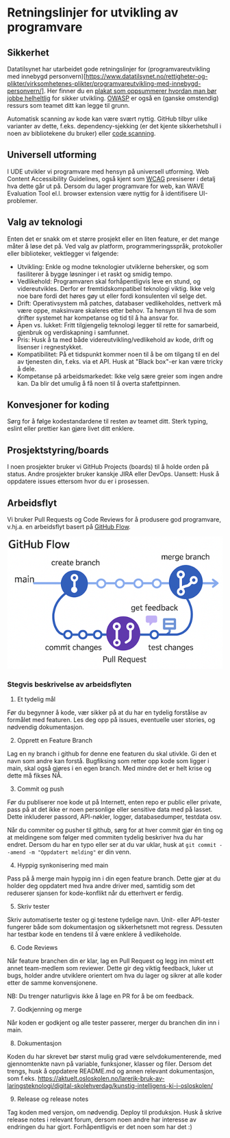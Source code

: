 # Retningslinjer for utvikling av programvare

## Sikkerhet

Datatilsynet har utarbeidet gode retningslinjer for (programvareutvikling med innebygd personvern)[https://www.datatilsynet.no/rettigheter-og-plikter/virksomhetenes-plikter/programvareutvikling-med-innebygd-personvern/]. Her finner du en [plakat som oppsummerer hvordan man bør jobbe helheltlig](https://www.datatilsynet.no/globalassets/global/dokumenter-pdfer-skjema-ol/regelverk/veiledere/innebygd-personvern/sikrel_plakat_web.pdf) for sikker utvikling. [OWASP](https://devguide.owasp.org/) er også en (ganske omstendig) ressurs som teamet ditt kan legge til grunn.

Automatisk scanning av kode kan være svært nyttig. GitHub tilbyr ulike varianter av dette, f.eks. dependency-sjekking (er det kjente sikkerhetshull i noen av bibliotekene du bruker) eller [code scanning](https://docs.github.com/en/code-security/code-scanning/introduction-to-code-scanning/about-code-scanning).

## Universell utforming

I UDE utvikler vi programvare med hensyn på universell utforming. Web Content Accessibility Guidelines, også kjent som [WCAG](https://www.uutilsynet.no/wcag-standarden/wcag-standarden/86) presiserer i detalj hva dette går ut på. Dersom du lager programvare for web, kan WAVE Evaluation Tool el.l. browser extension være nyttig for å identifisere UI-problemer.

## Valg av teknologi

Enten det er snakk om et større prosjekt eller en liten feature, er det mange måter å løse det på. Ved valg av platform, programmeringsspråk, protokoller eller biblioteker, vektlegger vi følgende:

- Utvikling: Enkle og modne teknologier utviklerne behersker, og som fasiliterer å bygge løsninger i et raskt og smidig tempo.
- Vedlikehold: Programvaren skal forhåpentligvis leve en stund, og videreutvikles. Derfor er fremtidskompatibel teknologi viktig. Ikke velg noe bare fordi det høres gøy ut eller fordi konsulenten vil selge det.
- Drift: Operativsystem må patches, databaser vedlikeholdes, nettverk må være oppe, maksinvare skaleres etter behov. Ta hensyn til hva de som drifter systemet har kompetanse og tid til å ha ansvar for.
- Åpen vs. lukket: Fritt tilgjengelig teknologi legger til rette for samarbeid, gjenbruk og verdiskapning i samfunnet.
- Pris: Husk å ta med både videreutvikling/vedlikehold av kode, drift og lisenser i regnestykket.
- Kompatibilitet: På et tidspunkt kommer noen til å be om tilgang til en del av tjenesten din, f.eks. via et API. Husk at "Black box"-er kan være tricky å dele.
- Kompetanse på arbeidsmarkedet: Ikke velg sære greier som ingen andre kan. Da blir det umulig å få noen til å overta stafettpinnen.

## Konvesjoner for koding

Sørg for å følge kodestandardene til resten av teamet ditt. Sterk typing, eslint eller prettier kan gjøre livet ditt enklere.

## Prosjektstyring/boards

I noen prosjekter bruker vi GitHub Projects (boards) til å holde orden på status. Andre prosjekter bruker kanskje JIRA eller DevOps. Uansett: Husk å oppdatere issues ettersom hvor du er i prosessen.

## Arbeidsflyt

Vi bruker Pull Requests og Code Reviews for å produsere god programvare, v.hj.a. en arbeidsflyt basert på [GitHub Flow](https://docs.github.com/en/get-started/using-github/github-flow).

 ![github-flow](github-flow.png) 

### Stegvis beskrivelse av arbeidsflyten

1. Et tydelig mål

Før du begynner å kode, vær sikker på at du har en tydelig forstålse av formålet med featuren. Les deg opp på issues, eventuelle user stories, og nødvendig dokumentasjon.

2. Opprett en Feature Branch

Lag en ny branch i github for denne ene featuren du skal utivkle. Gi den et navn som andre kan forstå. Bugfiksing som retter opp kode som ligger i main, skal også gjøres i en egen branch. Med mindre det er helt krise og dette må fikses NÅ.

3. Commit og push

Før du publiserer noe kode ut på Internett, enten repo er public eller private, pass på at det ikke er noen personlige eller sensitive data med på lasset. Dette inkluderer passord, API-nøkler, logger, databasedumper, testdata osv.

Når du commiter og pusher til github, sørg for at hver commit gjør én ting og at meldingene som følger med commiten tydelig beskriver hva du har endret. Dersom du har en typo eller ser at du var uklar, husk at `git commit --amend -m "Oppdatert melding"` er din venn.

4. Hyppig synkonisering med main

Pass på å merge main hyppig inn i din egen feature branch. Dette gjør at du holder deg oppdatert med hva andre driver med, samtidig som det reduserer sjansen for kode-konflikt når du etterhvert er ferdig.

5. Skriv tester

Skriv automatiserte tester og gi testene tydelige navn. Unit- eller API-tester fungerer både som dokumentasjon og sikkerhetsnett mot regress. Dessuten har testbar kode en tendens til å være enklere å vedlikeholde.

6. Code Reviews

Når feature branchen din er klar, lag en Pull Request og legg inn minst ett annet team-medlem som reviewer. Dette gir deg viktig feedback, luker ut bugs, holder andre utviklere orientert om hva du lager og sikrer at alle koder etter de samme konvensjonene.

NB: Du trenger naturligvis ikke å lage en PR for å be om feedback.

7. Godkjenning og merge

Når koden er godkjent og alle tester passerer, merger du branchen din inn i main.

8. Dokumentasjon

Koden du har skrevet bør størst mulig grad være selvdokumenterende, med gjennomtenkte navn på variable, funksjoner, klasser og filer. Dersom det trengs, husk å oppdatere README.md og annen relevant dokumentasjon, som f.eks. https://aktuelt.osloskolen.no/larerik-bruk-av-laringsteknologi/digital-skolehverdag/kunstig-intelligens-ki-i-osloskolen/

9. Release og release notes

Tag koden med versjon, om nødvendig. Deploy til produksjon. Husk å skrive release notes i relevant forum, dersom noen andre har interesse av endringen du har gjort. Forhåpentligvis er det noen som har det :)
